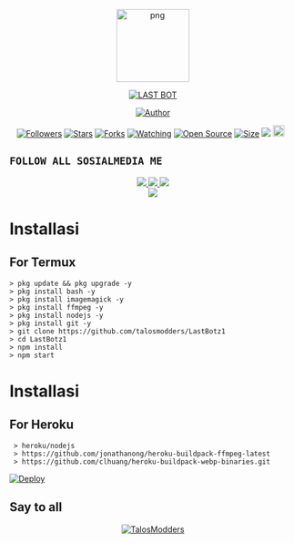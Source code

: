 <p align="center">
<img src="https://l.top4top.io/p_2287t2b8i0.png" alt="png" width="128" height="128"/>
</p>
<p align="center">
<a href="#"><img title="LAST BOT" src="https://img.shields.io/badge/LAST BOT-green?colorA=%23ff0000&colorB=%23017e40&style=for-the-badge"></a>
</p>
<p align="center">
<a href="https://github.com/talosmodders"><img title="Author" src="https://img.shields.io/badge/Author-TALOS-red.svg?style=for-the-badge&logo=github"></a>
</p>
<p align="center">
<a href="https://github.com/talosmodders/followers"><img title="Followers" src="https://img.shields.io/github/followers/talosmodders?color=red&style=flat-square"></a>
<a href="https://github.com/talosmodders/LastBotz1/stargazers/"><img title="Stars" src="https://img.shields.io/github/stars/talosmodders/LastBotz1?color=blue&style=flat-square"></a>
<a href="https://github.com/talosmodders/LastBotz1/network/members"><img title="Forks" src="https://img.shields.io/github/forks/talosmodders/LastBotz1?color=red&style=flat-square"></a>
<a href="https://github.com/talosmodders/LastBotz1/watchers"><img title="Watching" src="https://img.shields.io/github/watchers/talosmodders/LastBotz1?label=Watchers&color=blue&style=flat-square"></a>
<a href="https://github.com/talosmodders/LastBotz1"><img title="Open Source" src="https://badges.frapsoft.com/os/v2/open-source.svg?v=103"></a>
<a href="https://github.com/talosmodders/LastBotz1/"><img title="Size" src="https://img.shields.io/github/repo-size/talosmodders/LastBotz1?style=flat-square&color=green"></a>
<a href="https://hits.seeyoufarm.com"><img src="https://hits.seeyoufarm.com/api/count/incr/badge.svg?url=https%3A%2F%2Fgithub.com%2Ftalosmodders%2FLastBotz1&count_bg=%2379C83D&title_bg=%23555555&icon=probot.svg&icon_color=%2300FF6D&title=hits&edge_flat=false"/></a>
<a href="https://github.com/talosmodders/LastBotz1/graphs/commit-activity"><img height="20" src="https://img.shields.io/badge/Active%3F-Yes-green.svg"></a>&nbsp;&nbsp;
</p>

## ```FOLLOW ALL SOSIALMEDIA ME```
<p align="center">
<a href="https://instagram.com/ZeroYT7"><img src="https://img.shields.io/badge/Instagram-E4405F?style=for-the-badge&logo=instagram&logoColor=white"/> 
<a href="https://wa.me/6285157740529"><img src="https://img.shields.io/badge/WhatsApp-25D366?style=for-the-badge&logo=whatsapp&logoColor=white" />
<a href="https://youtube.com/ZeroYT7"><img src="https://img.shields.io/badge/YouTube Zero YT7-ff0000?style=for-the-badge&logo=youtube&logoColor=ff000000&link=https://youtube.com/ZeroYT7" /><br>
<a href="https://tiktok.com/@_zeroyt7"><img src="https://img.shields.io/badge/Tiktok Zero YT7-black?style=for-the-badge&logo=tiktok&logoColor=ff000000&link=https://tiktok.com/@zeroyt7" /></a>
</p>

# Installasi
## For Termux
```
> pkg update && pkg upgrade -y
> pkg install bash -y
> pkg install imagemagick -y
> pkg install ffmpeg -y
> pkg install nodejs -y
> pkg install git -y
> git clone https://github.com/talosmodders/LastBotz1
> cd LastBotz1
> npm install
> npm start
```

# Installasi
## For Heroku

```
 > heroku/nodejs
 > https://github.com/jonathanong/heroku-buildpack-ffmpeg-latest
 > https://github.com/clhuang/heroku-buildpack-webp-binaries.git
```

[![Deploy](https://www.herokucdn.com/deploy/button.svg)](https://heroku.com/deploy?template=https://github.com/talosmodders/LastBotz1)

## Say to all
<p align="center">
    <a href="https://github.com/talosmodders">
        <img
            src="https://readme-typing-svg.herokuapp.com?size=15&width=350&lines=Thanks+For+Using+Last+Botz+<3"
            alt="TalosModders"
        />
    </a>
</p>
